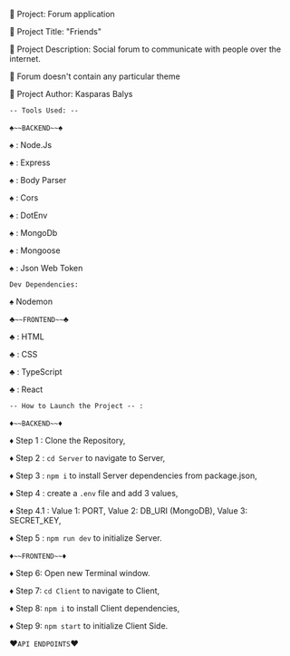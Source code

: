 :milky_way: Project: Forum application

:milky_way: Project Title: "Friends"

:milky_way: Project Description: Social forum to communicate with people over the internet.

:milky_way: Forum doesn't contain any particular theme

:milky_way: Project Author: Kasparas Balys

`-- Tools Used: --`

:spades:`~~BACKEND~~`:spades:

:spades: : Node.Js

:spades: : Express

:spades: : Body Parser

:spades: : Cors

:spades: : DotEnv

:spades: : MongoDb

:spades: : Mongoose

:spades: : Json Web Token

`Dev Dependencies:`

:spades: Nodemon

:clubs:`~~FRONTEND~~`:clubs:

:clubs: : HTML

:clubs: : CSS

:clubs: : TypeScript

:clubs: : React

`-- How to Launch the Project -- :`

:diamonds:`~~BACKEND~~`:diamonds:

:diamonds: Step 1 : Clone the Repository,

:diamonds: Step 2 : `cd Server` to navigate to Server,

:diamonds: Step 3 : `npm i` to install Server dependencies from package.json,

:diamonds: Step 4 : create a `.env` file and add 3 values,

:diamonds: Step 4.1 : Value 1: PORT, Value 2: DB_URI (MongoDB), Value 3: SECRET_KEY,

:diamonds: Step 5 : `npm run dev` to initialize Server.

:diamonds:`~~FRONTEND~~`:diamonds:

:diamonds: Step 6: Open new Terminal window.

:diamonds: Step 7: `cd Client` to navigate to Client,

:diamonds: Step 8: `npm i` to install Client dependencies,

:diamonds: Step 9: `npm start` to initialize Client Side.

:hearts:`API ENDPOINTS`:hearts:
